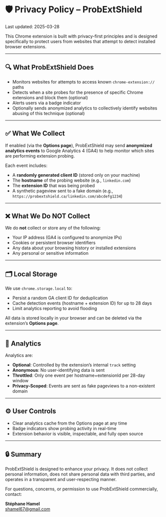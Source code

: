 # 🛡️ Privacy Policy – ProbExtShield

Last updated: 2025-03-28

This Chrome extension is built with privacy-first principles and is designed specifically to protect users from websites that attempt to detect installed browser extensions.

---

## 🔍 What ProbExtShield Does

- Monitors websites for attempts to access known `chrome-extension://` paths
- Detects when a site probes for the presence of specific Chrome extensions and block them (optional)
- Alerts users via a badge indicator
- Optionally sends anonymized analytics to collectively identify websites abusing of this technique (optional)

---

## ✅ What We Collect

If enabled (via the **Options page**), ProbExtShield may send **anonymized analytics events** to Google Analytics 4 (GA4) to help monitor which sites are performing extension probing.

Each event includes:

- A **randomly generated client ID** (stored only on your machine)
- The **hostname** of the probing website (e.g., `linkedin.com`)
- The **extension ID** that was being probed
- A synthetic pageview sent to a fake domain (e.g., `https://probextshield.ca/linkedin.com/abcdefg1234`)

---

## ❌ What We Do NOT Collect

We do **not** collect or store any of the following:

- Your IP address (GA4 is configured to anonymize IPs)
- Cookies or persistent browser identifiers
- Any data about your browsing history or installed extensions
- Any personal or sensitive information

---

## 🗂️ Local Storage

We use `chrome.storage.local` to:

- Persist a random GA client ID for deduplication
- Cache detection events (hostname + extension ID) for up to 28 days
- Limit analytics reporting to avoid flooding

All data is stored locally in your browser and can be deleted via the extension’s **Options page**.

---

## 📡 Analytics

Analytics are:

- **Optional**: Controlled by the extension’s internal `track` setting
- **Anonymous**: No user-identifying data is sent
- **Throttled**: Only one event per hostname+extensionId per 28-day window
- **Privacy-Scoped**: Events are sent as fake pageviews to a non-existent domain

---

## ⚙️ User Controls

- Clear analytics cache from the Options page at any time
- Badge indicators show probing activity in real-time
- Extension behavior is visible, inspectable, and fully open source

---

## 🔒 Summary

ProbExtShield is designed to enhance your privacy. It does not collect personal information, does not share personal data with third parties, and operates in a transparent and user-respecting manner.

For questions, concerns, or permission to use ProbExtShield commercially, contact:

**Stéphane Hamel**  
shamel67@gmail.com